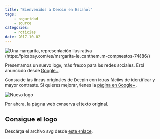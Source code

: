 ```yaml
---
title: "Bienvenidos a Deepin en Español"
tags:
    - seguridad
    - source
categories:
    - noticias
date: 2017-10-02
---
```


<img src="{{ site.urlimg }}posts/margarita.jpg" alt="Una margarita, representación ilustrativa (https://pixabay.com/es/margarita-leucanthemum-compuestos-74886/)">

Presentamos un nuevo logo, más fresco para las redes sociales. Está anunciado desde [Google+](https://plus.google.com/106731706454776586722/posts/jPJRcRLGj5F).

Consta de las líneas originales de Deepin con letras fáciles de identificar y mayor contraste. Si quieres mejorar, tienes la [página en Google+](https://plus.google.com/106731706454776586722).

<img class="t60" src="{{ site.urlimg }}nuevologo.png" alt="Nuevo logo">

Por ahora, la página web conserva el texto original.

## Consigue el logo

Descárga el archivo svg desde [este enlace](https://drive.google.com/open?id=0ByDjMMLiciC2NERKN1VSZ21PZUk).

